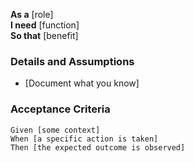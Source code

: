 **As a** [role]  
**I need** [function]  
**So that** [benefit]  

### **Details and Assumptions**
- [Document what you know]  

### **Acceptance Criteria**  
```gherkin
Given [some context]  
When [a specific action is taken]  
Then [the expected outcome is observed]  
